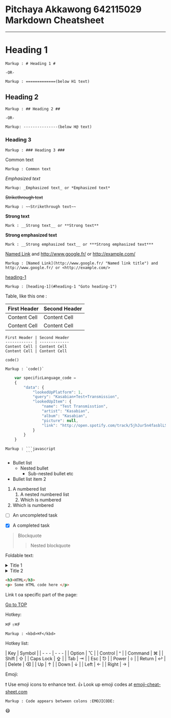 Pitchaya Akkawong 642115029
Markdown Cheatsheet<a name="TOP"></a>
===================

----
# Heading 1 #

    Markup : # Heading 1 #

    -OR-

    Markup : =============(below H1 text)


## Heading 2 ##

    Markup : ## Heading 2 ##

    -OR-

    Markup: ---------------(below H@ text)

### Heading 3 ###

    Markup : ### Heading 3 ###

Common text

    Markup : Common text

_Emphasized text_

    Markup: _Emphasized text_ or *Emphasized text*

~~Strikethrough text~~ 

    Markup : ~~Strikethrough text~~ 

__Strong text__

    Mark : __Strong text__ or **Strong text**

__Strong emphasized text__

    Mark : __Strong emphasized text__ or ***Strong emphasized text***

[Named Link](http://www.google.fr/ "Named link title") and http://www.google.fr/ or <http://example.com/>

    Markup : [Named Link](http://www.google.fr/ "Named link title") and http://www.google.fr/ or <http://example.com/>

[heading-1](#heading-1 "Goto head-1")

    Markup : [heading-1](#heading-1 "Goto heading-1")

 Table, like this one : 

First Header | Second Header
------------ | -------------
Content Cell | Content Cell
Content Cell | Content Cell

```
First Header | Second Header
------------ | -------------
Content Cell | Content Cell
Content Cell | Content Cell
```

`code()`

    Markup : `code()`

```javascript
    var specificLanguage_code =
    {
        "data": {
            "lookedUpPlatform": 1,
            "query": "Kasabian+Test+Transmission",
            "lookedUpItem": {
                "name": "Test Transmisstion",
                "artist": "Kasabian",
                "album": "Kasabian",
                "picture": null,
                "link": "http://open.spotify.com/track/5jhJur5n4fasblLSCOcrTp"
            }
        }
    }

```

    Markup : ```javascript
             ```

* Bullet list
    * Nested bullet
        * Sub-nested bullet etc
* Bullet list item 2
1. A numbered list
    1. A nested numbered list  
    2. Which is numbered
2. Which is numbered

- [ ] An uncompleted task   
- [x] A completed task


> Blockquote    
>> Nested blockquote

Foldable text:

<details>
    <summary>Title 1</summary>
    <p>Content 1 Content 1 Content 1 Content 1</p>
</details>
<details>   
    <summary>Title 2</summary>
    <p>Content 2 Content 2 Content 2 Content 2</p>
</details>

```html
<h3>HTML</h3>
<p> Some HTML code here </p>
```

Link t oa speciflc part of the page:

[Go to TOP](#Top)

Hotkey:

<kbd>⌘F</kbd>
<kbd>⇧⌘F</kbd>

    Markup : <kbd>⌘F</kbd>

Hotkey list:

| Key | Symbol |
| - - - | - - - |
| Option | ⌥ |
| Control | ^ |
| Command | ⌘ |
| Shift | ⇧ |
| Caps Lock | ⇪ |
| Tab | ⇥ |
| Esc | ⎋ |
| Power | ⏀ |
| Return | ↩︎ |
| Delete | ⌫ |
| Up | ↑ |
| Down | ↓ |
| Left | ← |
| Right | → |

Emoji:

:exclamation: Use emoji icons to enhance text. :+1: Look up emoji codes at [emoji-cheat-sheet.com](http://emoji-cheat-sheet.com/)

    Markup : Code appears between colons :EMOJICODE:

:mask:







